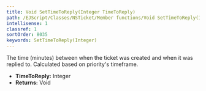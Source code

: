 ```yaml
---
title: Void SetTimeToReply(Integer TimeToReply)
path: /EJScript/Classes/NSTicket/Member functions/Void SetTimeToReply(Integer p_0)
intellisense: 1
classref: 1
sortOrder: 8035
keywords: SetTimeToReply(Integer)
---
```



The time (minutes) between when the ticket was created and when it was replied to. Calculated based on priority&apos;s timeframe.



* **TimeToReply:** Integer
* **Returns:** Void



